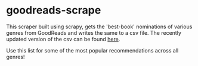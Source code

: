 # goodreads-scrape

This scraper built using scrapy, gets the 'best-book' nominations of various genres from GoodReads and writes the same to a csv file. 
The recently updated version of the csv can be found
[here](https://github.com/malavikasmenon/goodreads-scrape/blob/main/book_recos.csv).

Use this list for some of the most popular recommendations across all genres!
